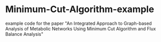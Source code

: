 # Minimum-Cut-Algorithm-example
example code for the paper "An Integrated Approach to Graph-based Analysis of Metabolic Networks Using Minimum Cut Algorithm and Flux Balance Analysis"
